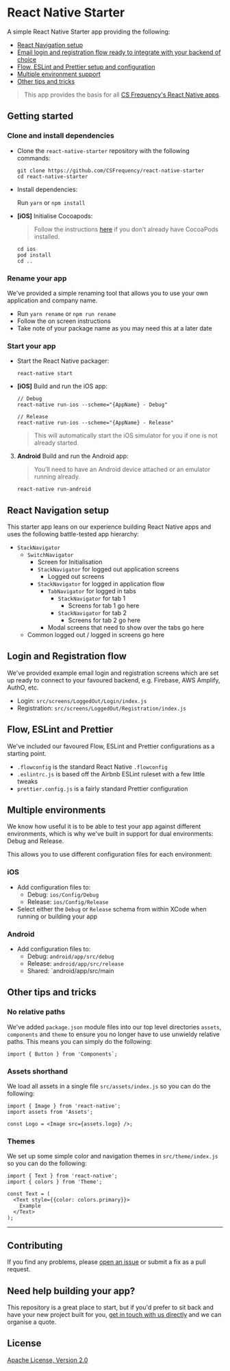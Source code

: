 # React Native Starter

A simple React Native Starter app providing the following:

- [React Navigation setup](#react-navigation-setup)
- [Email login and registration flow ready to integrate with your backend of choice](#login-and-registration-flow)
- [Flow, ESLint and Prettier setup and configuration](#flow-eslint-and-prettier)
- [Multiple environment support](#multiple-environments)
- [Other tips and tricks](#other-tips-and-tricks)

> This app provides the basis for all [CS Frequency's React Native apps](https://csfrequency.com/products/).

## Getting started

### Clone and install dependencies

- Clone the `react-native-starter` repository with the following commands:

    ```
    git clone https://github.com/CSFrequency/react-native-starter
    cd react-native-starter
    ```

- Install dependencies:

    Run `yarn` or `npm install`

- **[iOS]** Initialise Cocoapods:

    > Follow the instructions [here](https://guides.cocoapods.org/using/getting-started.html) if you don't already have CocoaPods installed.

    ```
    cd ios
    pod install
    cd ..
    ```
    
### Rename your app

We've provided a simple renaming tool that allows you to use your own application and company name.

- Run `yarn rename` or `npm run rename`
- Follow the on screen instructions
- Take note of your package name as you may need this at a later date

### Start your app

- Start the React Native packager:

    ```
    react-native start
    ```

- **[iOS]** Build and run the iOS app:

    ```
    // Debug
    react-native run-ios --scheme="{AppName} - Debug"
    
    // Release
    react-native run-ios --scheme="{AppName} - Release"
    ```

    > This will automatically start the iOS simulator for you if one is not already started.

3. **Android** Build and run the Android app:

    > You'll need to have an Android device attached or an emulator running already.

    ```
    react-native run-android
    ```

## React Navigation setup

This starter app leans on our experience building React Native apps and uses the following battle-tested app hierarchy:

- `StackNavigator`
    - `SwitchNavigator`
        - Screen for Initialisation 
        - `StackNavigator` for logged out application screens
            - Logged out screens
        - `StackNavigator` for logged in application flow
            - `TabNavigator` for logged in tabs
                - `StackNavigator` for tab 1
                    - Screens for tab 1 go here
                - `StackNavigator` for tab 2
                    - Screens for tab 2 go here
            - Modal screens that need to show over the tabs go here
    - Common logged out / logged in screens go here

## Login and Registration flow

We've provided example email login and registration screens which are set up ready to connect to your favoured backend, e.g. Firebase, AWS Amplify, AuthO, etc.

- Login: `src/screens/LoggedOut/Login/index.js`
- Registration: `src/screens/LoggedOut/Registration/index.js`

## Flow, ESLint and Prettier

We've included our favoured Flow, ESLint and Prettier configurations as a starting point.

- `.flowconfig` is the standard React Native `.flowconfig`
- `.eslintrc.js` is based off the Airbnb ESLint ruleset with a few little tweaks
- `prettier.config.js` is a fairly standard Prettier configuration

## Multiple environments

We know how useful it is to be able to test your app against different environments, which is why we've built in support for dual environments: Debug and Release.

This allows you to use different configuration files for each environment:

### iOS

- Add configuration files to:
    - Debug: `ios/Config/Debug`
    - Release: `ios/Config/Release`
- Select either the `Debug` or `Release` schema from within XCode when running or building your app

### Android

- Add configuration files to:
    - Debug: `android/app/src/debug`
    - Release: `android/app/src/release`
    - Shared: `android/app/src/main

## Other tips and tricks

### No relative paths

We've added `package.json` module files into our top level directories `assets`, `components` and `theme` to ensure you no longer have to use unwieldy relative paths.  This means you can simply do the following:

```
import { Button } from 'Components`;
```

### Assets shorthand

We load all assets in a single file `src/assets/index.js` so you can do the following:

```
import { Image } from 'react-native';
import assets from 'Assets';

const Logo = <Image src={assets.logo} />;
```

### Themes

We set up some simple color and navigation themes in `src/theme/index.js` so you can do the following:

```
import { Text } from 'react-native';
import { colors } from 'Theme';

const Text = (
  <Text style={{color: colors.primary}}>
    Example
  </Text>
);
```

---

## Contributing

If you find any problems, please [open an issue](https://github.com/CSFrequency/rn-starter/issues/new) or submit a fix as a pull request.

## Need help building your app?

This repository is a great place to start, but if you'd prefer to sit back and have your new project built for you, [get in touch with us directly](https://csfrequency.com) and we can organise a quote.

## License

[Apache License, Version 2.0](LICENSE)
